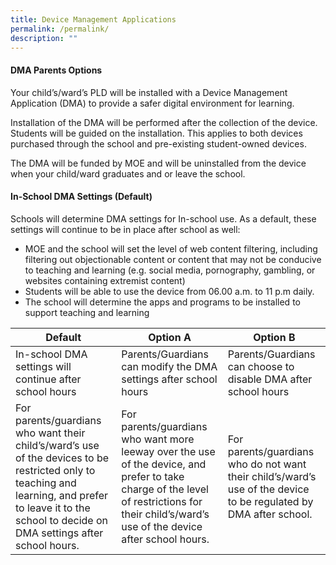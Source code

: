 ```yaml
---
title: Device Management Applications
permalink: /permalink/
description: ""
---
```

#### DMA Parents Options

Your child’s/ward’s PLD will be installed with a Device Management Application (DMA) to provide a safer digital environment for learning.

Installation of the DMA will be performed after the collection of the device. Students will be guided on the installation. This applies to both devices purchased through the school and pre-existing student-owned devices.

The DMA will be funded by MOE and will be uninstalled from the device when your child/ward graduates and or leave the school.

#### In-School DMA Settings (Default)

Schools will determine DMA settings for In-school use. As a default, these settings will continue to be in place after school as well:

* MOE and the school will set the level of web content filtering, including filtering out objectionable content or content that may not be conducive to teaching and learning (e.g. social media, pornography, gambling, or websites containing extremist content)
* Students will be able to use the device from 06.00 a.m. to 11 p.m daily. 
*  The school will determine the apps and programs to be installed to support teaching and learning

| Default | Option A | Option B |
| -------- | -------- | -------- |
| In-school DMA settings will continue after school hours  | Parents/Guardians can modify the DMA settings after school hours  | Parents/Guardians can choose to disable DMA after school hours   |
| For parents/guardians who want their child’s/ward’s use of the devices to be restricted only to teaching and learning, and prefer to leave it to the school to decide on DMA settings after school hours. | For parents/guardians who want more leeway over the use of the device, and prefer to take charge of the level of restrictions for their child’s/ward’s use of the device after school hours.| For parents/guardians who do not want their child’s/ward’s use of the device to be regulated by DMA after school. |